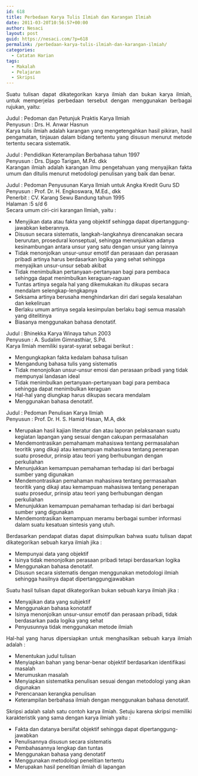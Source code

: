 ```yaml
---
id: 618
title: Perbedaan Karya Tulis Ilmiah dan Karangan Ilmiah
date: 2011-03-20T10:56:57+00:00
author: Nesaci
layout: post
guid: https://nesaci.com/?p=618
permalink: /perbedaan-karya-tulis-ilmiah-dan-karangan-ilmiah/
categories:
  - Catatan Harian
tags:
  - Makalah
  - Pelajaran
  - Skripsi
---
```

<p style="text-align: justify;">
  Suatu tulisan dapat dikategorikan karya ilmiah dan bukan karya ilmiah, untuk memperjelas perbedaan tersebut dengan menggunakan berbagai rujukan, yaitu:
</p>

<p style="text-align: justify;">
  Judul : Pedoman dan Petunjuk Praktis Karya Ilmiah<br /> Penyusun : Drs. H. Anwar Hasnun<br /> Karya tulis ilmiah adalah karangan yang mengetengahkan hasil pikiran, hasil pengamatan, tinjauan dalam bidang tertentu yang disusun menurut metode tertentu secara sistematik.
</p>

<p style="text-align: justify;">
  Judul : Pendidikan Keterampilan Berbahasa tahun 1997<br /> Penyusun : Drs. Djago Tarigan, M.Pd. dkk<br /> Karangan ilmiah adalah karangan ilmu pengetahuan yang menyajikan fakta umum dan ditulis menurut metodologi penulisan yang baik dan benar.
</p>

<p style="text-align: justify;">
  Judul : Pedoman Penyusunan Karya Ilmiah untuk Angka Kredit Guru SD<br /> Penyusun : Prof. Dr. H. Engkoswara, M.Ed., dkk<br /> Penerbit : CV. Karang Sewu Bandung tahun 1995<br /> Halaman :5 s/d 6<br /> Secara umum ciri-ciri karangan Ilmiah, yaitu :
</p>

  * Menyjikan data atau fakta yang objektif sehingga dapat dipertanggung-jawabkan keberannya.
  * Disusun secara sistematis, langkah-langkahnya direncanakan secara berurutan, prosedural konseptual, sehingga menunjukkan adanya kesinambungan antara unsur yang satu dengan unsur yang lainnya
  * Tidak menonjolkan unsur-unsur emotif dan perasaan dan perasaan pribadi artinya harus berdasarkan logika yang sehat sehingga menyajikan unsur-unsur sebab akibat
  * Tidak menimbulkan pertanyaan-pertanyaan bagi para pembaca sehingga dapat menimbulkan keraguan-raguan
  * Tuntas artinya segala hal yang dikemukakan itu dikupas secara mendalam selengkap-lengkapnya
  * Seksama artinya berusaha menghindarkan diri dari segala kesalahan dan kekeliruan
  * Berlaku umum artinya segala kesimpulan berlaku bagi semua masalah yang ditelitinya
  * Biasanya menggunakan bahasa denotatif.

<p style="text-align: justify;">
  Judul : Bhinekka Karya Winaya tahun 2003<br /> Penyusun : A. Sudalim Gimnasthiar, S.Pd.<br /> Karya Ilmiah memiliki syarat-syarat sebagai berikut :
</p>

  * Mengungkapkan fakta kedalam bahasa tulisan
  * Mengandung bahasa tulis yang sistematis
  * Tidak menonjolkan unsur-unsur emosi dan perasaan pribadi yang tidak mempunyai landasan ideal
  * Tidak menimbulkan pertanyaan-pertanyaan bagi para pembaca sehingga dapat menimbulkan keraguan
  * Hal-hal yang diungkap harus dikupas secara mendalam
  * Menggunakan bahasa denotatif.

<p style="text-align: justify;">
  Judul : Pedoman Penulisan Karya Ilmiah<br /> Penyusun : Prof. Dr. H. S. Hamid Hasan, M.A, dkk
</p>

  * Merupakan hasil kajian literatur dan atau laporan pelaksanaan suatu kegiatan lapangan yang sesuai dengan cakupan permasalahan
  * Mendemontrasikan pemahamam mahasiswa tentang permasalahan teoritik yang dikaji atau kemampuan mahasiswa tentang penerapan suatu prosedur, prinsip atau teori yang berhubungan dengan perkuliahan
  * Menunjukkan kemampuan pemahaman terhadap isi dari berbagai sumber yang digunakan
  * Mendemontrasikan pemahaman mahasiswa tentang permasaahan teoritik yang dikaji atau kemampuan mahasiswa tentang penerapan suatu prosedur, prinsip atau teori yang berhubungan dengan perkuliahan
  * Menunjukkan kemampuan pemahaman terhadap isi dari berbagai sumber yang digunakan
  * Mendemontrasikan kemampuan meramu berbagai sumber informasi dalam suatu kesatuan sintesis yang utuh.

<p style="text-align: justify;">
  Berdasarkan pendapat diatas dapat disimpulkan bahwa suatu tulisan dapat dikategorikan sebuah karya ilmiah jika :
</p>

  * Mempunyai data yang objektif
  * Isinya tidak menonjolkan perasaan pribadi tetapi berdasarkan logika
  * Menggunakan bahasa denotatif.
  * Disusun secara sistematis dengan menggunakan metodologi ilmiah sehingga hasilnya dapat dipertanggungjawabkan

<p style="text-align: justify;">
  Suatu hasil tulisan dapat dikategorikan bukan sebuah karya ilmiah jika :
</p>

  * Menyajikan data yang subjektif
  * Menggunakan bahasa konotatif
  * Isinya menonjolkan unsur-unsur emotif dan perasaan pribadi, tidak berdasarkan pada logika yang sehat
  * Penyusunnya tidak menggunakan metode ilmiah

<p style="text-align: justify;">
  Hal-hal yang harus dipersiapkan untuk menghasilkan sebuah karya ilmiah adalah :
</p>

  * Menentukan judul tulisan
  * Menyiapkan bahan yang benar-benar objektif berdasarkan identifikasi masalah
  * Merumuskan masalah
  * Menyiapkan sistematika penulisan sesuai dengan metodologi yang akan digunakan
  * Perencanaan kerangka penulisan
  * Keterampilan berbahasa ilmiah dengan menggunakan bahasa denotatif.

<p style="text-align: justify;">
  Skripsi adalah salah satu contoh karya ilmiah. Setuju karena skripsi memiliki karakteristik yang sama dengan karya ilmiah yaitu :
</p>

  * Fakta dan datanya bersifat objektif sehingga dapat dipertanggung-jawabkan
  * Penulisannya disusun secara sistematis
  * Pembahasannya lengkap dan tuntas
  * Menggunakan bahasa yang denotatif
  * Menggunakan metodologi penelitian tertentu
  * Merupakan hasil penelitian ilmiah di lapangan
